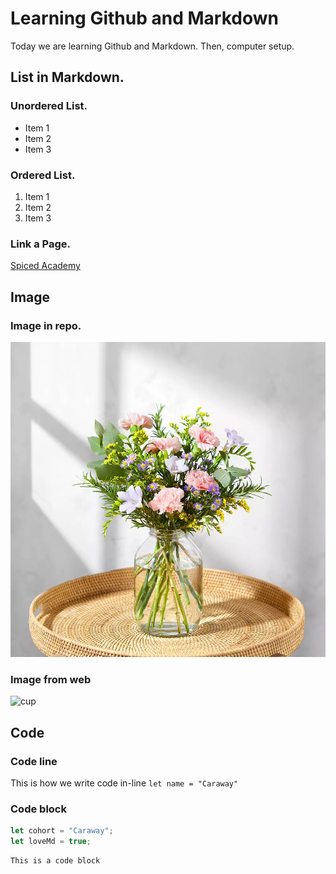 # Learning Github and Markdown

Today we are learning Github and Markdown. Then, computer setup.

## List in Markdown.

### Unordered List.
- Item 1
- Item 2
- Item 3

### Ordered List.
1. Item 1
2. Item 2
3. Item 3

### Link a Page.
[Spiced Academy](https://www.spiced-academy.com/en)

## Image
### Image in repo.
![flower](./flower.jpg)

### Image from web
![cup](https://i.ebayimg.com/images/g/Yw4AAOSwCLNjqa~l/s-l1600.jpg)

## Code

### Code line
This is how we write code in-line `let name = "Caraway" `

### Code block
```js
let cohort = "Caraway";
let loveMd = true;
```

```
This is a code block
```
